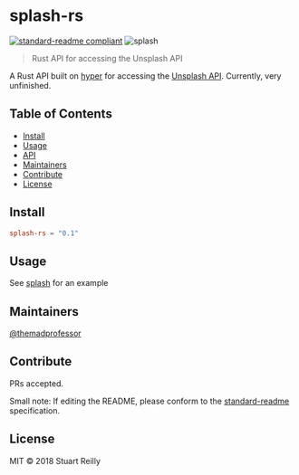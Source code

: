 # splash-rs

[![standard-readme compliant](https://img.shields.io/badge/standard--readme-OK-green.svg?style=flat-square)](https://github.com/RichardLitt/standard-readme)
![splash](https://docs.rs/splash/badge.svg)

> Rust API for accessing the Unsplash API

A Rust API built on [hyper](https://hyper.rs) for accessing the [Unsplash API](https://unsplash.com/documentation).
Currently, very unfinished.

## Table of Contents

- [Install](#install)
- [Usage](#usage)
- [API](#api)
- [Maintainers](#maintainers)
- [Contribute](#contribute)
- [License](#license)

## Install

```toml
splash-rs = "0.1"
```

## Usage

See [splash](https://github.com/themadprofessor/splash) for an example

## Maintainers

[@themadprofessor](https://github.com/themadprofessor)

## Contribute

PRs accepted.

Small note: If editing the README, please conform to the [standard-readme](https://github.com/RichardLitt/standard-readme) specification.

## License

MIT © 2018 Stuart Reilly
